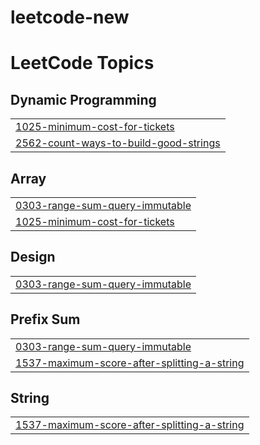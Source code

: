 # leetcode-new
<!---LeetCode Topics Start-->
# LeetCode Topics
## Dynamic Programming
|  |
| ------- |
| [1025-minimum-cost-for-tickets](https://github.com/Tharunkumars109/leetcode-new/tree/master/1025-minimum-cost-for-tickets) |
| [2562-count-ways-to-build-good-strings](https://github.com/Tharunkumars109/leetcode-new/tree/master/2562-count-ways-to-build-good-strings) |
## Array
|  |
| ------- |
| [0303-range-sum-query-immutable](https://github.com/Tharunkumars109/leetcode-new/tree/master/0303-range-sum-query-immutable) |
| [1025-minimum-cost-for-tickets](https://github.com/Tharunkumars109/leetcode-new/tree/master/1025-minimum-cost-for-tickets) |
## Design
|  |
| ------- |
| [0303-range-sum-query-immutable](https://github.com/Tharunkumars109/leetcode-new/tree/master/0303-range-sum-query-immutable) |
## Prefix Sum
|  |
| ------- |
| [0303-range-sum-query-immutable](https://github.com/Tharunkumars109/leetcode-new/tree/master/0303-range-sum-query-immutable) |
| [1537-maximum-score-after-splitting-a-string](https://github.com/Tharunkumars109/leetcode-new/tree/master/1537-maximum-score-after-splitting-a-string) |
## String
|  |
| ------- |
| [1537-maximum-score-after-splitting-a-string](https://github.com/Tharunkumars109/leetcode-new/tree/master/1537-maximum-score-after-splitting-a-string) |
<!---LeetCode Topics End-->